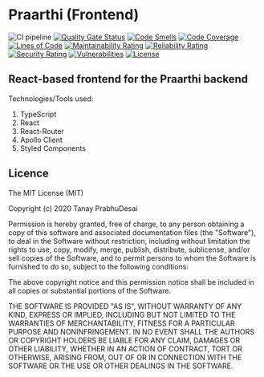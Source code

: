 Praarthi (Frontend)
===================

![CI pipeline](https://github.com/tanayseven/praarthi-frontend/workflows/Praarthi%20Frontend%20pipeline/badge.svg)
[![Quality Gate Status](https://sonarcloud.io/api/project_badges/measure?project=tanayseven_praarthi-frontend&metric=alert_status)](https://sonarcloud.io/dashboard?id=tanayseven_praarthi-frontend)
[![Code Smells](https://sonarcloud.io/api/project_badges/measure?project=tanayseven_praarthi-frontend&metric=code_smells)](https://sonarcloud.io/project/issues?id=tanayseven_praarthi-frontend&resolved=false&types=CODE_SMELL)
[![Code Coverage](https://sonarcloud.io/api/project_badges/measure?project=tanayseven_praarthi-frontend&metric=coverage)](https://sonarcloud.io/code?id=tanayseven_praarthi-frontend)
[![Lines of Code](https://sonarcloud.io/api/project_badges/measure?project=tanayseven_praarthi-frontend&metric=ncloc)](https://sonarcloud.io/code?id=tanayseven_praarthi-frontend)
[![Maintainability Rating](https://sonarcloud.io/api/project_badges/measure?project=tanayseven_praarthi-frontend&metric=sqale_rating)](https://sonarcloud.io/component_measures?id=tanayseven_praarthi-frontend&metric=Maintainability&view=list)
[![Reliability Rating](https://sonarcloud.io/api/project_badges/measure?project=tanayseven_praarthi-frontend&metric=reliability_rating)](https://sonarcloud.io/component_measures?id=tanayseven_praarthi-frontend&metric=Reliability&view=list)
[![Security Rating](https://sonarcloud.io/api/project_badges/measure?project=tanayseven_praarthi-frontend&metric=security_rating)](https://sonarcloud.io/component_measures?id=tanayseven_praarthi-frontend&metric=Security&view=list)
[![Vulnerabilities](https://sonarcloud.io/api/project_badges/measure?project=tanayseven_praarthi-frontend&metric=vulnerabilities)](https://sonarcloud.io/component_measures?id=tanayseven_praarthi-frontend&metric=vulnerabilities)
[![License](https://img.shields.io/github/license/tanayseven/praarthi-frontend)](https://tldrlegal.com/license/mit-license)

React-based frontend for the Praarthi backend
---------------------------------------------

Technologies/Tools used:
1. TypeScript
2. React
3. React-Router
4. Apollo Client
5. Styled Components


Licence
-------

The MIT License (MIT)

Copyright (c) 2020 Tanay PrabhuDesai

Permission is hereby granted, free of charge, to any person obtaining a copy
of this software and associated documentation files (the "Software"), to deal
in the Software without restriction, including without limitation the rights
to use, copy, modify, merge, publish, distribute, sublicense, and/or sell
copies of the Software, and to permit persons to whom the Software is
furnished to do so, subject to the following conditions:

The above copyright notice and this permission notice shall be included in
all copies or substantial portions of the Software.

THE SOFTWARE IS PROVIDED "AS IS", WITHOUT WARRANTY OF ANY KIND, EXPRESS OR
IMPLIED, INCLUDING BUT NOT LIMITED TO THE WARRANTIES OF MERCHANTABILITY,
FITNESS FOR A PARTICULAR PURPOSE AND NONINFRINGEMENT. IN NO EVENT SHALL THE
AUTHORS OR COPYRIGHT HOLDERS BE LIABLE FOR ANY CLAIM, DAMAGES OR OTHER
LIABILITY, WHETHER IN AN ACTION OF CONTRACT, TORT OR OTHERWISE, ARISING FROM,
OUT OF OR IN CONNECTION WITH THE SOFTWARE OR THE USE OR OTHER DEALINGS IN
THE SOFTWARE.
